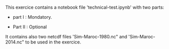 

This exercice contains a notebook file 'technical-test.ipynb' with two parts:

- part I : Mondatory.

- Part II : Optional

It contains also two netcdf files 'Sim-Maroc-1980.nc" and 'Sim-Maroc-2014.nc" to be used in the exercice.

